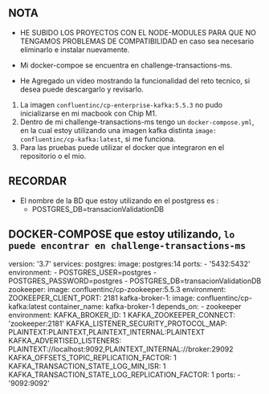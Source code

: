 ## NOTA

- HE SUBIDO LOS PROYECTOS CON EL NODE-MODULES PARA QUE NO TENGAMOS PROBLEMAS DE COMPATIBILIDAD en caso
  sea necesario eliminarlo e instalar nuevamente.

- Mi docker-compoe se encuentra en challenge-transactions-ms.

- He Agregado un video mostrando la funcionalidad del reto tecnico, si desea puede descargarlo y revisarlo.

1. La imagen `confluentinc/cp-enterprise-kafka:5.5.3` no pudo inicializarse en mi macbook con Chip M1.
2. Dentro de mi challenge-transactions-ms tengo un `docker-compose.yml`, en la cual
   estoy utilizando una imagen kafka distinta `image: confluentinc/cp-kafka:latest`, si me funciona.
3. Para las pruebas puede utilizar el docker que integraron en el repositorio o el mio.

## RECORDAR

- El nombre de la BD que estoy utilizando en el postgress es :
  - POSTGRES_DB=transacionValidationDB

## DOCKER-COMPOSE que estoy utilizando, `lo puede encontrar en challenge-transactions-ms`

version: '3.7'
services:
postgres:
image: postgres:14
ports: - '5432:5432'
environment: - POSTGRES_USER=postgres - POSTGRES_PASSWORD=postgres - POSTGRES_DB=transacionValidationDB
zookeeper:
image: confluentinc/cp-zookeeper:5.5.3
environment:
ZOOKEEPER_CLIENT_PORT: 2181
kafka-broker-1:
image: confluentinc/cp-kafka:latest
container_name: kafka-broker-1
depends_on: - zookeeper
environment:
KAFKA_BROKER_ID: 1
KAFKA_ZOOKEEPER_CONNECT: 'zookeeper:2181'
KAFKA_LISTENER_SECURITY_PROTOCOL_MAP: PLAINTEXT:PLAINTEXT,PLAINTEXT_INTERNAL:PLAINTEXT
KAFKA_ADVERTISED_LISTENERS: PLAINTEXT://localhost:9092,PLAINTEXT_INTERNAL://broker:29092
KAFKA_OFFSETS_TOPIC_REPLICATION_FACTOR: 1
KAFKA_TRANSACTION_STATE_LOG_MIN_ISR: 1
KAFKA_TRANSACTION_STATE_LOG_REPLICATION_FACTOR: 1
ports: - '9092:9092'
